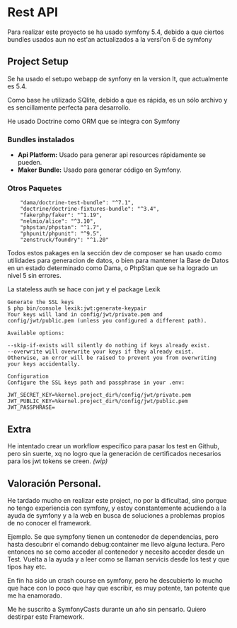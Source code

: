 
# Rest API

Para realizar este proyecto se ha usado symfony 5.4, debido a que ciertos bundles usados aun no est'an actualizados a la versi'on 6 de symfony

## Project Setup
Se ha usado el setupo webapp de synfony en la version lt, que actualmente es 5.4.

Como base he utilizado SQlite,  debido a que es rápida, es un sólo archivo y es sencillamente perfecta para desarrollo.

He usado Doctrine como ORM que se integra con Symfony




### Bundles instalados

- **Api Platform:**  Usado para generar api resources rápidamente se pueden.
- **Maker Bundle:**  Usado para generar código en Symfony.

### Otros Paquetes

        "dama/doctrine-test-bundle": "^7.1",
        "doctrine/doctrine-fixtures-bundle": "^3.4",
        "fakerphp/faker": "^1.19",
        "nelmio/alice": "^3.10",
        "phpstan/phpstan": "^1.7",
        "phpunit/phpunit": "^9.5",
        "zenstruck/foundry": "^1.20"

Todos estos pakages en la sección dev de composer se han usado como utilidades para generacion de datos, o bien para mantener la Base de Datos en un estado determinado como Dama, o PhpStan  que se ha logrado un nivel 5 sin errores.

La stateless auth se hace con jwt y el package Lexik
```
Generate the SSL keys
$ php bin/console lexik:jwt:generate-keypair
Your keys will land in config/jwt/private.pem and config/jwt/public.pem (unless you configured a different path).

Available options:

--skip-if-exists will silently do nothing if keys already exist.
--overwrite will overwrite your keys if they already exist.
Otherwise, an error will be raised to prevent you from overwriting your keys accidentally.

Configuration
Configure the SSL keys path and passphrase in your .env:

JWT_SECRET_KEY=%kernel.project_dir%/config/jwt/private.pem
JWT_PUBLIC_KEY=%kernel.project_dir%/config/jwt/public.pem
JWT_PASSPHRASE=
```


## Extra

He intentado crear un workflow específico para pasar los test en Github, pero sin suerte, xq no logro que la generación de certificados necesarios para los jwt tokens se creen. *(wip)*



## Valoración Personal.

He tardado mucho en realizar este project, no por la dificultad, sino porque no tengo experiencia con symfony, y estoy constantemente acudiendo a la ayuda de symfony y a la web en busca de soluciones a problemas propios de no conocer el framework.

Ejemplo. Se que sympfony tienen un contenedor de dependencias, pero hasta descubrir el comando  debug:container me llevo alguna lectura. Pero entonces no se como acceder al contenedor y necesito acceder desde un Test. Vuelta a la ayuda y a leer como se llaman servicis desde los test y que tipos hay etc.

En fin ha sido un crash course en symfony, pero he descubierto lo mucho que hace con lo poco que hay que escribir, es muy potente, tan potente que me ha enamorado.

Me he suscrito a SymfonyCasts durante un año sin pensarlo. Quiero destirpar este Framework.

